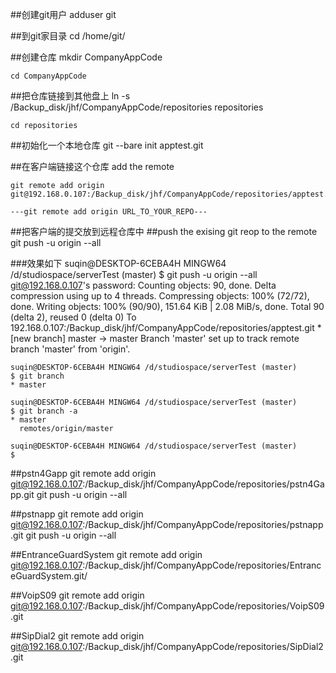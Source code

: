 ##创建git用户
	adduser git

##到git家目录
	cd /home/git/

##创建仓库
	mkdir CompanyAppCode

	cd CompanyAppCode
##把仓库链接到其他盘上
	ln -s /Backup_disk/jhf/CompanyAppCode/repositories repositories

	cd repositories

##初始化一个本地仓库
	git --bare init apptest.git

##在客户端链接这个仓库 add the remote

	git remote add origin git@192.168.0.107:/Backup_disk/jhf/CompanyAppCode/repositories/apptest.git

	---git remote add origin URL_TO_YOUR_REPO---

##把客户端的提交放到远程仓库中
##push the exising git reop to the remote
	git push -u origin --all

###效果如下
	suqin@DESKTOP-6CEBA4H MINGW64 /d/studiospace/serverTest (master)
	$ git push -u origin --all
	git@192.168.0.107's password:
	Counting objects: 90, done.
	Delta compression using up to 4 threads.
	Compressing objects: 100% (72/72), done.
	Writing objects: 100% (90/90), 151.64 KiB | 2.08 MiB/s, done.
	Total 90 (delta 2), reused 0 (delta 0)
	To 192.168.0.107:/Backup_disk/jhf/CompanyAppCode/repositories/apptest.git
	 * [new branch]      master -> master
	Branch 'master' set up to track remote branch 'master' from 'origin'.
	
	suqin@DESKTOP-6CEBA4H MINGW64 /d/studiospace/serverTest (master)
	$ git branch
	* master
	
	suqin@DESKTOP-6CEBA4H MINGW64 /d/studiospace/serverTest (master)
	$ git branch -a
	* master
	  remotes/origin/master
	
	suqin@DESKTOP-6CEBA4H MINGW64 /d/studiospace/serverTest (master)
	$


##pstn4Gapp
	git remote add origin git@192.168.0.107:/Backup_disk/jhf/CompanyAppCode/repositories/pstn4Gapp.git
	git push -u origin --all


##pstnapp
	git remote add origin git@192.168.0.107:/Backup_disk/jhf/CompanyAppCode/repositories/pstnapp.git
	git push -u origin --all

##EntranceGuardSystem
	git remote add origin git@192.168.0.107:/Backup_disk/jhf/CompanyAppCode/repositories/EntranceGuardSystem.git/

##VoipS09
	git remote add origin git@192.168.0.107:/Backup_disk/jhf/CompanyAppCode/repositories/VoipS09.git	

##SipDial2
	git remote add origin git@192.168.0.107:/Backup_disk/jhf/CompanyAppCode/repositories/SipDial2.git



	
